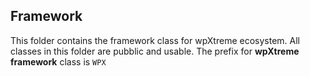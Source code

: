 ## Framework

This folder contains the framework class for wpXtreme ecosystem. All classes in this folder are pubblic and usable.
The prefix for **wpXtreme framework** class is `WPX`